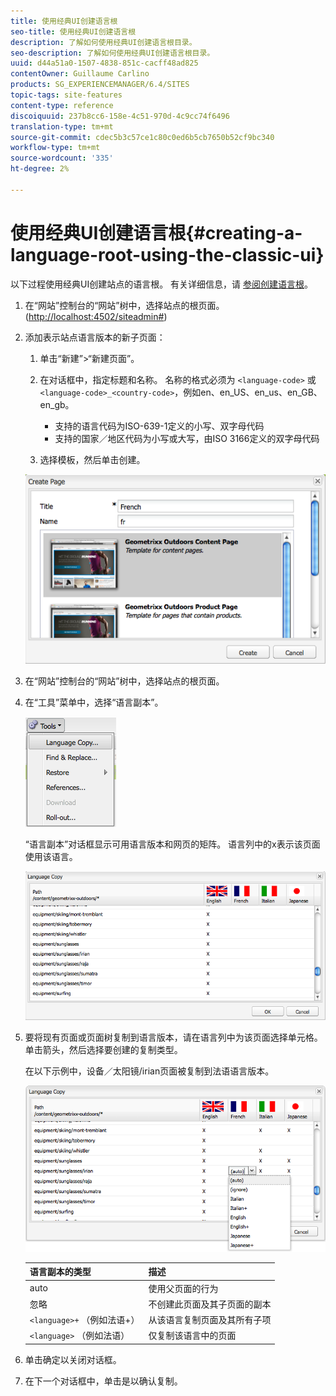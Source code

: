 ```yaml
---
title: 使用经典UI创建语言根
seo-title: 使用经典UI创建语言根
description: 了解如何使用经典UI创建语言根目录。
seo-description: 了解如何使用经典UI创建语言根目录。
uuid: d44a51a0-1507-4838-851c-cacff48ad825
contentOwner: Guillaume Carlino
products: SG_EXPERIENCEMANAGER/6.4/SITES
topic-tags: site-features
content-type: reference
discoiquuid: 237b8cc6-158e-4c51-970d-4c9cc74f6496
translation-type: tm+mt
source-git-commit: cdec5b3c57ce1c80c0ed6b5cb7650b52cf9bc340
workflow-type: tm+mt
source-wordcount: '335'
ht-degree: 2%

---
```



# 使用经典UI创建语言根{#creating-a-language-root-using-the-classic-ui}

以下过程使用经典UI创建站点的语言根。 有关详细信息，请 [参阅创建语言根](/help/sites-administering/tc-prep.md#creating-a-language-root)。

1. 在“网站”控制台的“网站”树中，选择站点的根页面。 ([http://localhost:4502/siteadmin#](http://localhost:4502/siteadmin#))
1. 添加表示站点语言版本的新子页面：

   1. 单击“新建”>“新建页面”。
   1. 在对话框中，指定标题和名称。 名称的格式必须为 `<language-code>` 或 `<language-code>_<country-code>`，例如en、en_US、en_us、en_GB、en_gb。

      * 支持的语言代码为ISO-639-1定义的小写、双字母代码
      * 支持的国家／地区代码为小写或大写，由ISO 3166定义的双字母代码
   1. 选择模板，然后单击创建。

   ![newpagefr](assets/newpagefr.png)

1. 在“网站”控制台的“网站”树中，选择站点的根页面。
1. 在“工具”菜单中，选择“语言副本”。

   ![工具语言副本](assets/toolslanguagecopy.png)

   “语言副本”对话框显示可用语言版本和网页的矩阵。 语言列中的x表示该页面使用该语言。

   ![苦荞](assets/languagecopydialog.png)

1. 要将现有页面或页面树复制到语言版本，请在语言列中为该页面选择单元格。 单击箭头，然后选择要创建的复制类型。

   在以下示例中，设备／太阳镜/irian页面被复制到法语语言版本。

   ![苦荞](assets/languagecopydilogdropdown.png)

   | 语言副本的类型 | 描述 |
   |---|---|
   | auto | 使用父页面的行为 |
   | 忽略 | 不创建此页面及其子页面的副本 |
   | `<language>+` （例如法语+） | 从该语言复制页面及其所有子项 |
   | `<language>` （例如法语） | 仅复制该语言中的页面 |

1. 单击确定以关闭对话框。
1. 在下一个对话框中，单击是以确认复制。

